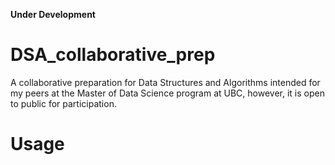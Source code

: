 **Under Development**
# DSA_collaborative_prep
A collaborative preparation for Data Structures and Algorithms intended for my peers at the Master of Data Science program at UBC, however, it is open to public for participation.

# Usage
